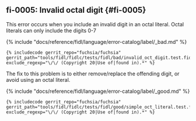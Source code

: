 ## fi-0005: Invalid octal digit {#fi-0005}

This error occurs when you include an invalid digit in an octal literal. Octal
literals can only include the digits 0-7

{% include "docs/reference/fidl/language/error-catalog/label/_bad.md" %}

```fidl
{% includecode gerrit_repo="fuchsia/fuchsia" gerrit_path="tools/fidl/fidlc/tests/fidl/bad/invalid_oct_digit.test.fidl" exclude_regexp="\/\/ (Copyright 20|Use of|found in).*" %}
```

The fix to this problem is to either remove/replace the offending digit, or
avoid using an octal literal.

{% include "docs/reference/fidl/language/error-catalog/label/_good.md" %}

```fidl
{% includecode gerrit_repo="fuchsia/fuchsia" gerrit_path="tools/fidl/fidlc/tests/fidl/good/simple_oct_literal.test.fidl" exclude_regexp="\/\/ (Copyright 20|Use of|found in).*" %}
```
